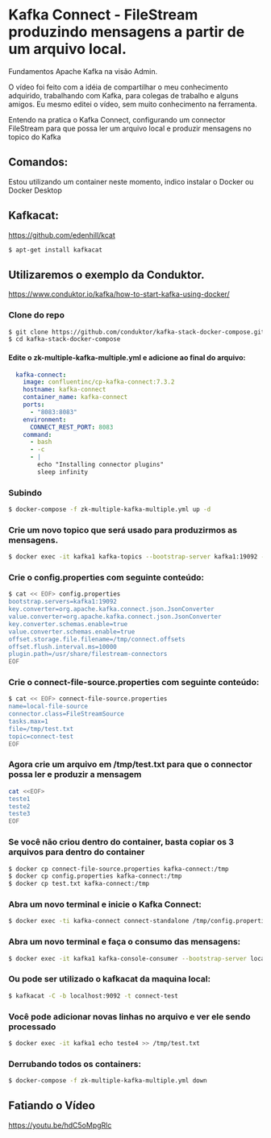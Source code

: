 # Kafka Connect - FileStream produzindo mensagens a partir de um arquivo local.

Fundamentos Apache Kafka na visão Admin.

O vídeo foi feito com a idéia de compartilhar o meu conhecimento adquirido, trabalhando com Kafka, para colegas de trabalho e alguns amigos.
Eu mesmo editei o vídeo, sem muito conhecimento na ferramenta.

Entendo na pratica o Kafka Connect, configurando um connector FileStream para que possa ler um arquivo local e produzir mensagens no topico do Kafka

## Comandos: 
Estou utilizando um container neste momento, indico instalar o Docker ou Docker Desktop

## Kafkacat: 

https://github.com/edenhill/kcat
``` bash
$ apt-get install kafkacat
```
## Utilizaremos o exemplo da Conduktor.

https://www.conduktor.io/kafka/how-to-start-kafka-using-docker/

### Clone do repo
``` bash
$ git clone https://github.com/conduktor/kafka-stack-docker-compose.git
$ cd kafka-stack-docker-compose
```
#### Edite o zk-multiple-kafka-multiple.yml e adicione ao final do arquivo:
``` YAML
  kafka-connect:
    image: confluentinc/cp-kafka-connect:7.3.2
    hostname: kafka-connect
    container_name: kafka-connect
    ports:
      - "8083:8083"
    environment:
      CONNECT_REST_PORT: 8083
    command:
      - bash
      - -c
      - |
        echo "Installing connector plugins"
        sleep infinity
 ``` 
### Subindo 
``` bash
$ docker-compose -f zk-multiple-kafka-multiple.yml up -d
``` 
### Crie um novo topico que será usado para produzirmos as mensagens.
``` bash
$ docker exec -it kafka1 kafka-topics --bootstrap-server kafka1:19092 --topic connect-test --create --partitions 3 --replication-factor 3
```
### Crie o config.properties com seguinte conteúdo:
``` bash
$ cat << EOF> config.properties 
bootstrap.servers=kafka1:19092
key.converter=org.apache.kafka.connect.json.JsonConverter
value.converter=org.apache.kafka.connect.json.JsonConverter
key.converter.schemas.enable=true
value.converter.schemas.enable=true
offset.storage.file.filename=/tmp/connect.offsets
offset.flush.interval.ms=10000
plugin.path=/usr/share/filestream-connectors
EOF
```
### Crie o connect-file-source.properties com seguinte conteúdo:
``` bash
$ cat << EOF> connect-file-source.properties
name=local-file-source
connector.class=FileStreamSource
tasks.max=1
file=/tmp/test.txt
topic=connect-test
EOF
``` 
### Agora crie um arquivo em /tmp/test.txt para que o connector possa ler e produzir a mensagem
``` bash
cat <<EOF> 
teste1
teste2
teste3
EOF
```
### Se você não criou dentro do container, basta copiar os 3 arquivos para dentro do container
``` bash
$ docker cp connect-file-source.properties kafka-connect:/tmp
$ docker cp config.properties kafka-connect:/tmp
$ docker cp test.txt kafka-connect:/tmp
``` 
### Abra um novo terminal e inicie o Kafka Connect:
``` bash
$ docker exec -ti kafka-connect connect-standalone /tmp/config.properties /tmp/connect-file-source.properties
``` 
### Abra um novo terminal e faça o consumo das mensagens:
``` bash
$ docker exec -it kafka1 kafka-console-consumer --bootstrap-server localhost:19092 --topic connect-test --from-beginning
``` 
### Ou pode ser utilizado o kafkacat da maquina local:
``` bash
$ kafkacat -C -b localhost:9092 -t connect-test
``` 
### Você pode adicionar novas linhas no arquivo e ver ele sendo processado

``` bash
$ docker exec -it kafka1 echo teste4 >> /tmp/test.txt
```

### Derrubando todos os containers:
``` bash
$ docker-compose -f zk-multiple-kafka-multiple.yml down
``` 

## Fatiando o Vídeo

https://youtu.be/hdC5oMpgRlc